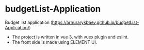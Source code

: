 # budgetList-Application
Budget list application (https://arnurarykbaev.github.io/budgetList-Application/)

* The project is written in vue 3, with vuex plugin and eslint. 
* The front side is made using ELEMENT UI.

